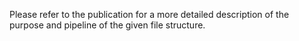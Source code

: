 Please refer to the publication for a more detailed description of the purpose and pipeline of the given file structure.
